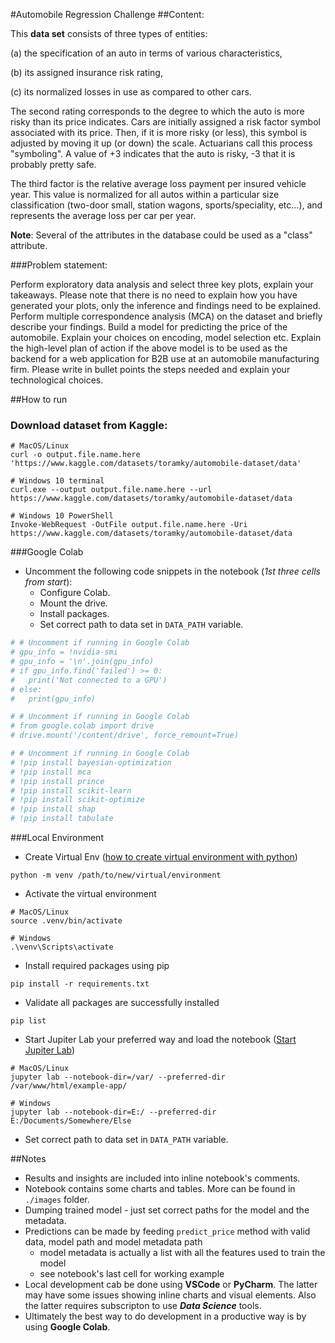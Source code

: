 #Automobile Regression Challenge
##Content:

This **data set** consists of three types of entities:

(a) the specification of an auto in terms of various characteristics,

(b) its assigned insurance risk rating,

(c) its normalized losses in use as compared to other cars.

The second rating corresponds to the degree to which the auto is more risky than its price indicates. Cars are initially assigned a risk factor symbol associated with its price. Then, if it is more risky (or less), this symbol is adjusted by moving it up (or down) the scale. Actuarians call this process "symboling". A value of +3 indicates that the auto is risky, -3 that it is probably pretty safe.

The third factor is the relative average loss payment per insured vehicle year. This value is normalized for all autos within a particular size classification (two-door small, station wagons, sports/speciality, etc…), and represents the average loss per car per year.

**Note**: Several of the attributes in the database could be used as a "class" attribute.

###Problem statement:

Perform exploratory data analysis and select three key plots, explain your takeaways. Please note that there is no need to explain how you have generated your plots, only the inference and findings need to be explained.
Perform multiple correspondence analysis (MCA) on the dataset and briefly describe your findings.
Build a model for predicting the price of the automobile. Explain your choices on encoding, model selection etc.
Explain the high-level plan of action if the above model is to be used as the backend for a web application for B2B use at an automobile manufacturing firm. Please write in bullet points the steps needed and explain your technological choices.


##How to run
### Download dataset from Kaggle:
```shell
# MacOS/Linux
curl -o output.file.name.here 'https://www.kaggle.com/datasets/toramky/automobile-dataset/data'

# Windows 10 terminal
curl.exe --output output.file.name.here --url https://www.kaggle.com/datasets/toramky/automobile-dataset/data

# Windows 10 PowerShell
Invoke-WebRequest -OutFile output.file.name.here -Uri https://www.kaggle.com/datasets/toramky/automobile-dataset/data
```
###Google Colab
 - Uncomment the following code snippets in the notebook (_1st three cells from start_):
   - Configure Colab.
   - Mount the drive.
   - Install packages.
   - Set correct path to data set in ```DATA_PATH``` variable.
```python
# # Uncomment if running in Google Colab
# gpu_info = !nvidia-smi
# gpu_info = '\n'.join(gpu_info)
# if gpu_info.find('failed') >= 0:
#   print('Not connected to a GPU')
# else:
#   print(gpu_info)

# # Uncomment if running in Google Colab
# from google.colab import drive
# drive.mount('/content/drive', force_remount=True)

# # Uncomment if running in Google Colab
# !pip install bayesian-optimization
# !pip install mca
# !pip install prince
# !pip install scikit-learn
# !pip install scikit-optimize
# !pip install shap
# !pip install tabulate
```

###Local Environment
 - Create Virtual Env ([how to create virtual environment with python](https://docs.python.org/3/library/venv.html))
```shell
python -m venv /path/to/new/virtual/environment
```
 - Activate the virtual environment
```shell
# MacOS/Linux
source .venv/bin/activate

# Windows
.\venv\Scripts\activate
```
 - Install required packages using pip
```shell
pip install -r requirements.txt
```
 - Validate all packages are successfully installed
```shell
pip list
```
 - Start Jupiter Lab your preferred way and load the notebook ([Start Jupiter Lab](https://jupyterlab.readthedocs.io/en/stable/getting_started/starting.html))
```shell
# MacOS/Linux
jupyter lab --notebook-dir=/var/ --preferred-dir /var/www/html/example-app/

# Windows
jupyter lab --notebook-dir=E:/ --preferred-dir E:/Documents/Somewhere/Else
```
 - Set correct path to data set in ```DATA_PATH``` variable.

##Notes
- Results and insights are included into inline notebook's comments.
- Notebook contains some charts and tables. More can be found in ```./images``` folder.
- Dumping trained model - just set correct paths for the model and the metadata.
- Predictions can be made by feeding ```predict_price``` method with valid data, model path and model metadata path
  - model metadata is actually a list with all the features used to train the model
  - see notebook's last cell for working example 
- Local development cab be done using **VSCode** or **PyCharm**. The latter may have some issues showing inline charts and visual elements. Also the latter requires subscripton to use **_Data Science_** tools.
- Ultimately the best way to do development in a productive way is by using **Google Colab**.